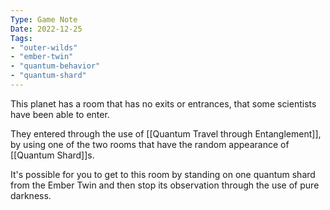 ```yaml
---
Type: Game Note
Date: 2022-12-25
Tags:
- "outer-wilds"
- "ember-twin"
- "quantum-behavior"
- "quantum-shard"
---
```

This planet has a room that has no exits or entrances, that some scientists have been able to enter.

They entered through the use of [[Quantum Travel through Entanglement]], by using one of the two rooms that have the random appearance of [[Quantum Shard]]s.

It's possible for you to get to this room by standing on one quantum shard from the Ember Twin and then stop its observation through the use of pure darkness.